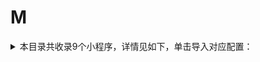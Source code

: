 # M
<details>
<summary>
本目录共收录9个小程序，详情见如下，单击导入对应配置：
</summary>

- [MStand](https://quantumult.app/x/open-app/add-resource?remote-resource=%7B%22rewrite_remote%22%3A%20%5B%22https%3A%2F%2Fraw.githubusercontent.com%2Fzirawell%2FR-Store%2Fmain%2FRule%2FQuanX%2FAdblock%2FApplet%2FWechat%2FM%2FMStand%2Frewrite%2Fmstand.conf%2C%20tag%3DMStand%22%5D%7D)
- [Manner](https://quantumult.app/x/open-app/add-resource?remote-resource=%7B%22rewrite_remote%22%3A%20%5B%22https%3A%2F%2Fraw.githubusercontent.com%2Fzirawell%2FR-Store%2Fmain%2FRule%2FQuanX%2FAdblock%2FApplet%2FWechat%2FM%2FManner%2Frewrite%2Fmanner.conf%2C%20tag%3DManner%22%5D%7D)
- [猫眼电影](https://quantumult.app/x/open-app/add-resource?remote-resource=%7B%22filter_remote%22%3A%20%5B%22https%3A%2F%2Fraw.githubusercontent.com%2Fzirawell%2FR-Store%2Fmain%2FRule%2FQuanX%2FAdblock%2FApplet%2FWechat%2FM%2F%E7%8C%AB%E7%9C%BC%E7%94%B5%E5%BD%B1%2Ffilter%2Fmaoyan.list%2C%20tag%3D%E7%8C%AB%E7%9C%BC%E7%94%B5%E5%BD%B1%22%5D%2C%22rewrite_remote%22%3A%20%5B%22https%3A%2F%2Fraw.githubusercontent.com%2Fzirawell%2FR-Store%2Fmain%2FRule%2FQuanX%2FAdblock%2FApplet%2FWechat%2FM%2F%E7%8C%AB%E7%9C%BC%E7%94%B5%E5%BD%B1%2Frewrite%2Fmaoyan.conf%2C%20tag%3D%E7%8C%AB%E7%9C%BC%E7%94%B5%E5%BD%B1%22%5D%7D)
- [美团](https://quantumult.app/x/open-app/add-resource?remote-resource=%7B%22rewrite_remote%22%3A%20%5B%22https%3A%2F%2Fraw.githubusercontent.com%2Fzirawell%2FR-Store%2Fmain%2FRule%2FQuanX%2FAdblock%2FApplet%2FWechat%2FM%2F%E7%BE%8E%E5%9B%A2%2Frewrite%2Fmeituan.conf%2C%20tag%3D%E7%BE%8E%E5%9B%A2%22%5D%7D)
- [美团充电宝](https://quantumult.app/x/open-app/add-resource?remote-resource=%7B%22rewrite_remote%22%3A%20%5B%22https%3A%2F%2Fraw.githubusercontent.com%2Fzirawell%2FR-Store%2Fmain%2FRule%2FQuanX%2FAdblock%2FApplet%2FWechat%2FM%2F%E7%BE%8E%E5%9B%A2%E5%85%85%E7%94%B5%E5%AE%9D%2Frewrite%2Fmeituancdb.conf%2C%20tag%3D%E7%BE%8E%E5%9B%A2%E5%85%85%E7%94%B5%E5%AE%9D%22%5D%7D)
- [美团外卖](https://quantumult.app/x/open-app/add-resource?remote-resource=%7B%22rewrite_remote%22%3A%20%5B%22https%3A%2F%2Fraw.githubusercontent.com%2Fzirawell%2FR-Store%2Fmain%2FRule%2FQuanX%2FAdblock%2FApplet%2FWechat%2FM%2F%E7%BE%8E%E5%9B%A2%E5%A4%96%E5%8D%96%2Frewrite%2Fmeituanwm.conf%2C%20tag%3D%E7%BE%8E%E5%9B%A2%E5%A4%96%E5%8D%96%22%5D%7D)
- [美柚](https://quantumult.app/x/open-app/add-resource?remote-resource=%7B%22rewrite_remote%22%3A%20%5B%22https%3A%2F%2Fraw.githubusercontent.com%2Fzirawell%2FR-Store%2Fmain%2FRule%2FQuanX%2FAdblock%2FApplet%2FWechat%2FM%2F%E7%BE%8E%E6%9F%9A%2Frewrite%2FseeYouYiMa.conf%2C%20tag%3D%E7%BE%8E%E6%9F%9A%22%5D%7D)
- [蜜雪冰城](https://quantumult.app/x/open-app/add-resource?remote-resource=%7B%22rewrite_remote%22%3A%20%5B%22https%3A%2F%2Fraw.githubusercontent.com%2Fzirawell%2FR-Store%2Fmain%2FRule%2FQuanX%2FAdblock%2FApplet%2FWechat%2FM%2F%E8%9C%9C%E9%9B%AA%E5%86%B0%E5%9F%8E%2Frewrite%2Fmxbc.conf%2C%20tag%3D%E8%9C%9C%E9%9B%AA%E5%86%B0%E5%9F%8E%22%5D%7D)
- [麦当劳](https://quantumult.app/x/open-app/add-resource?remote-resource=%7B%22rewrite_remote%22%3A%20%5B%22https%3A%2F%2Fraw.githubusercontent.com%2Fzirawell%2FR-Store%2Fmain%2FRule%2FQuanX%2FAdblock%2FApplet%2FWechat%2FM%2F%E9%BA%A6%E5%BD%93%E5%8A%B3%2Frewrite%2Fmcd.conf%2C%20tag%3D%E9%BA%A6%E5%BD%93%E5%8A%B3%22%5D%7D)

</details>